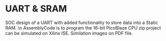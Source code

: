 # UART & SRAM
SOC design of a UART with added functionality to store data into a Static RAM. \n 
AssemblyCode is to program the 16-bit PicoBlaze CPU
zip project can be simulated on Xilinx ISE.
Similation images on PDF file.
